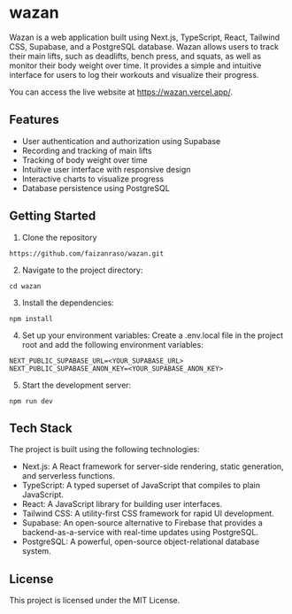 # wazan

Wazan is a web application built using Next.js, TypeScript, React, Tailwind CSS, Supabase, and a PostgreSQL database. Wazan allows users to track their main lifts, such as deadlifts, bench press, and squats, as well as monitor their body weight over time. It provides a simple and intuitive interface for users to log their workouts and visualize their progress.

You can access the live website at https://wazan.vercel.app/.

## Features

- User authentication and authorization using Supabase
- Recording and tracking of main lifts
- Tracking of body weight over time
- Intuitive user interface with responsive design
- Interactive charts to visualize progress
- Database persistence using PostgreSQL

## Getting Started

1. Clone the repository
```
https://github.com/faizanraso/wazan.git
```

2. Navigate to the project directory:
```
cd wazan
```

3. Install the dependencies:
```
npm install
```

4. Set up your environment variables:
Create a .env.local file in the project root and add the following environment variables:
``` 
NEXT_PUBLIC_SUPABASE_URL=<YOUR_SUPABASE_URL>
NEXT_PUBLIC_SUPABASE_ANON_KEY=<YOUR_SUPABASE_ANON_KEY> 
```

5. Start the development server:
```
npm run dev
```

## Tech Stack

The project is built using the following technologies:
- Next.js: A React framework for server-side rendering, static generation, and serverless functions.
- TypeScript: A typed superset of JavaScript that compiles to plain JavaScript.
- React: A JavaScript library for building user interfaces.
- Tailwind CSS: A utility-first CSS framework for rapid UI development.
- Supabase: An open-source alternative to Firebase that provides a backend-as-a-service with real-time updates using PostgreSQL.
- PostgreSQL: A powerful, open-source object-relational database system.

## License
This project is licensed under the MIT License.


